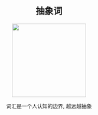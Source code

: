 <div align="center">
  <h1><code>抽象词</code></h1>
  <img alt="" src="https://s2.loli.net/2022/04/30/VUJmAZy9hFnzt5M.png" width="200"/>
  <p>词汇是一个人认知的边界, 越远越抽象</p>
</div>
